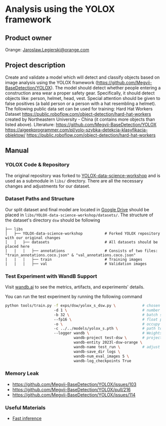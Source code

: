 # Analysis using the YOLOX framework

## Product owner
Orange: Jaroslaw.Legierski@orange.com 

## Project description
Create and validate a model which will detect and classify objects based on image analysis using the YOLOX framework (https://github.com/Megvii-BaseDetection/YOLOX). The model should detect whether people entering a construction area wear a proper safety gear. Specifically, it should detect objects like: person, helmet, head, vest. Special attention should be given to false positives (a bald person or a person with a hat resembling a helmet). The following public data set can be used for training:  Hard Hat Workers Dataset https://public.roboflow.com/object-detection/hard-hat-workers created by Northeastern University - China (it contains more objects than listed above).  LIterature: https://github.com/Megvii-BaseDetection/YOLOX   
https://aigeekprogrammer.com/pl/yolo-szybka-detekcja-klasyfikacja-obiektow/
https://public.roboflow.com/object-detection/hard-hat-workers


## Manual

### YOLOX Code & Repository
The original repository was forked to [YOLOX-data-science-workshop](https://github.com/marneusz/YOLOX-data-science-workshop) and is used as a submodule in `libs/` directory. There are all the necessary changes and adjustments for our dataset.

### Dataset Paths and Structure

Our split dataset and final model are located in [Google Drive](https://drive.google.com/drive/folders/1KufKNQjidhyof_Y2MBmjcDlDlXcvlCCj) should be placed in `libs/YOLOX-data-science-workshop/datasets/`. The structure of the dataset's directory `dsw` should be following

```
├── libs                    
│   ├── YOLOX-data-science-workshop          # Forked YOLOX repository with our original changes
│   │   ├── datasets                         # All datasets should be placed here
|   |   |   ├── annotations                  # Consists of two files: "train_annotations.coco.json" & "val_annotations.coco.json"
|   |   |   ├── train                        # Training images
|   |   |   ├── val                          # Validation images
```

### Test Experiment with WandB Support
Visit [wandb.ai](wandb.ai) to see the metrics, artifacts, and experiments' details.

You can run the test experiment by running the following command
```bash
python tools/train.py -f exps/dsw/yolox_s_dsw.py \            # chosen experiment
                      -d 1 \                                  # number of GPUs available
                      -b 32 \                                 # batch size
                      --fp16 \                                # float precision
                      -o \                                    # occupy GPU for training
                      -c ../../models/yolox_s.pth \           # path to chosen model (adjust to your own paths
                      --logger wandb \                        # Weights & Biases configuration
                               wandb-project test-dsw \       # project name
                               wandb-entity 2023l-dsw-orange \ 
                               wandb-name test_run \          # adjust the run name
                               wandb-save_dir logs \
                               wandb-num_eval_images 5 \
                               wandb-log_checkpoints True 
```

### Memory Leak 

- https://github.com/Megvii-BaseDetection/YOLOX/issues/103
- https://github.com/Megvii-BaseDetection/YOLOX/pull/216
- https://github.com/Megvii-BaseDetection/YOLOX/issues/114


### Useful Materials
- [Fast inference](https://dicksonneoh.com/portfolio/how_to_10x_your_od_model_and_deploy_50fps_cpu/#-modeling-with-yolox)

